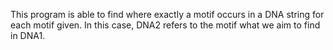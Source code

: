 This program is able to find where exactly a motif occurs in a DNA string for each motif given. In this case, DNA2 refers to the motif what we aim to find in DNA1.
